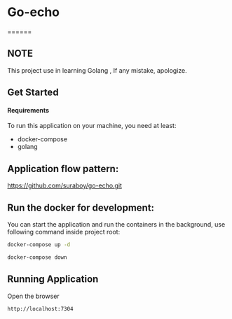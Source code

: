 # Go-echo
======

NOTE
----
This project use in learning Golang , If any mistake, apologize.

Get Started
-----------

#### Requirements

To run this application on your machine, you need at least:

* docker-compose
* golang


Application flow pattern:
---------------------
https://github.com/suraboy/go-echo.git

Run the docker for development:
---------------------
You can start the application and run the containers in the background, use following command inside project root:

```bash
docker-compose up -d
```
```bash
docker-compose down
```

Running Application
------------------------------------
Open the browser
```bash
http://localhost:7304
```

